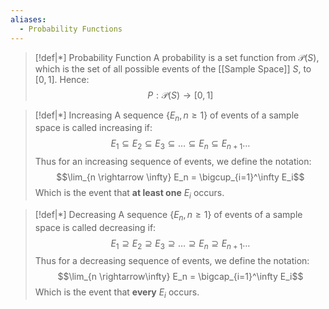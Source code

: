 ```yaml
---
aliases:
  - Probability Functions
---
```


>[!def|*] Probability Function
>A probability is a set function from $\mathcal P(S)$, which is the set of all possible events of the [[Sample Space]] $S$, to $[0,1]$. Hence: $$P: \mathcal P(S) \rightarrow [0,1]$$

>[!def|*] Increasing
>A sequence $\{E_n, n \ge 1\}$ of events of a sample space is called increasing if: $$E_1 \subseteq E_2 \subseteq E_3 \subseteq \dots \subseteq E_n \subseteq E_{n+1} \dots$$
>Thus for an increasing sequence of events, we define the notation: $$\lim_{n \rightarrow \infty} E_n = \bigcup_{i=1}^\infty E_i$$Which is the event that **at least one** $E_i$ occurs.

>[!def|*] Decreasing
>A sequence $\{E_n, n \ge 1\}$ of events of a sample space is called decreasing if: $$E_1 \supseteq E_2 \supseteq E_3 \supseteq \dots \supseteq E_n \supseteq E_{n+1} \dots$$Thus for a decreasing sequence of events, we define the notation: $$\lim_{n \rightarrow\infty} E_n = \bigcap_{i=1}^\infty E_i$$Which is the event that **every** $E_i$ occurs.

